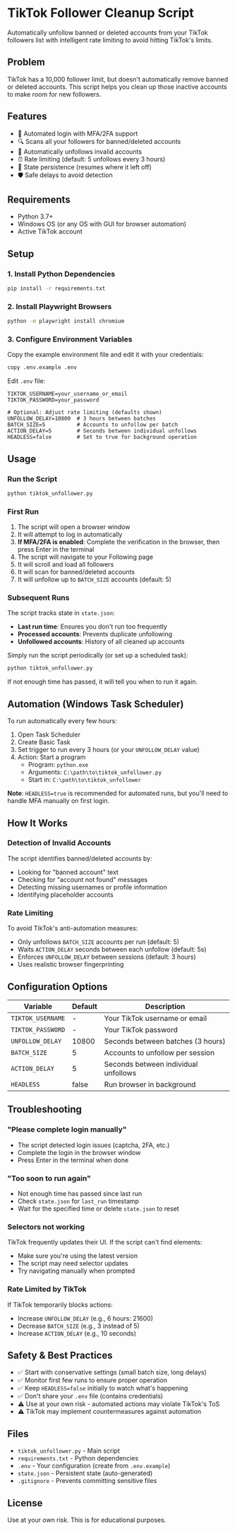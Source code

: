 # TikTok Follower Cleanup Script

Automatically unfollow banned or deleted accounts from your TikTok followers list with intelligent rate limiting to avoid hitting TikTok's limits.

## Problem

TikTok has a 10,000 follower limit, but doesn't automatically remove banned or deleted accounts. This script helps you clean up those inactive accounts to make room for new followers.

## Features

- 🔐 Automated login with MFA/2FA support
- 🔍 Scans all your followers for banned/deleted accounts
- 🚫 Automatically unfollows invalid accounts
- ⏰ Rate limiting (default: 5 unfollows every 3 hours)
- 💾 State persistence (resumes where it left off)
- 🛡️ Safe delays to avoid detection

## Requirements

- Python 3.7+
- Windows OS (or any OS with GUI for browser automation)
- Active TikTok account

## Setup

### 1. Install Python Dependencies

```bash
pip install -r requirements.txt
```

### 2. Install Playwright Browsers

```bash
python -m playwright install chromium
```

### 3. Configure Environment Variables

Copy the example environment file and edit it with your credentials:

```bash
copy .env.example .env
```

Edit `.env` file:

```env
TIKTOK_USERNAME=your_username_or_email
TIKTOK_PASSWORD=your_password

# Optional: Adjust rate limiting (defaults shown)
UNFOLLOW_DELAY=10800  # 3 hours between batches
BATCH_SIZE=5          # Accounts to unfollow per batch
ACTION_DELAY=5        # Seconds between individual unfollows
HEADLESS=false        # Set to true for background operation
```

## Usage

### Run the Script

```bash
python tiktok_unfollower.py
```

### First Run

1. The script will open a browser window
2. It will attempt to log in automatically
3. **If MFA/2FA is enabled**: Complete the verification in the browser, then press Enter in the terminal
4. The script will navigate to your Following page
5. It will scroll and load all followers
6. It will scan for banned/deleted accounts
7. It will unfollow up to `BATCH_SIZE` accounts (default: 5)

### Subsequent Runs

The script tracks state in `state.json`:
- **Last run time**: Ensures you don't run too frequently
- **Processed accounts**: Prevents duplicate unfollowing
- **Unfollowed accounts**: History of all cleaned up accounts

Simply run the script periodically (or set up a scheduled task):

```bash
python tiktok_unfollower.py
```

If not enough time has passed, it will tell you when to run it again.

## Automation (Windows Task Scheduler)

To run automatically every few hours:

1. Open Task Scheduler
2. Create Basic Task
3. Set trigger to run every 3 hours (or your `UNFOLLOW_DELAY` value)
4. Action: Start a program
   - Program: `python.exe`
   - Arguments: `C:\path\to\tiktok_unfollower.py`
   - Start in: `C:\path\to\tiktok_unfollower`

**Note**: `HEADLESS=true` is recommended for automated runs, but you'll need to handle MFA manually on first login.

## How It Works

### Detection of Invalid Accounts

The script identifies banned/deleted accounts by:
- Looking for "banned account" text
- Checking for "account not found" messages
- Detecting missing usernames or profile information
- Identifying placeholder accounts

### Rate Limiting

To avoid TikTok's anti-automation measures:
- Only unfollows `BATCH_SIZE` accounts per run (default: 5)
- Waits `ACTION_DELAY` seconds between each unfollow (default: 5s)
- Enforces `UNFOLLOW_DELAY` between sessions (default: 3 hours)
- Uses realistic browser fingerprinting

## Configuration Options

| Variable | Default | Description |
|----------|---------|-------------|
| `TIKTOK_USERNAME` | - | Your TikTok username or email |
| `TIKTOK_PASSWORD` | - | Your TikTok password |
| `UNFOLLOW_DELAY` | 10800 | Seconds between batches (3 hours) |
| `BATCH_SIZE` | 5 | Accounts to unfollow per session |
| `ACTION_DELAY` | 5 | Seconds between individual unfollows |
| `HEADLESS` | false | Run browser in background |

## Troubleshooting

### "Please complete login manually"

- The script detected login issues (captcha, 2FA, etc.)
- Complete the login in the browser window
- Press Enter in the terminal when done

### "Too soon to run again"

- Not enough time has passed since last run
- Check `state.json` for `last_run` timestamp
- Wait for the specified time or delete `state.json` to reset

### Selectors not working

TikTok frequently updates their UI. If the script can't find elements:
- Make sure you're using the latest version
- The script may need selector updates
- Try navigating manually when prompted

### Rate Limited by TikTok

If TikTok temporarily blocks actions:
- Increase `UNFOLLOW_DELAY` (e.g., 6 hours: 21600)
- Decrease `BATCH_SIZE` (e.g., 3 instead of 5)
- Increase `ACTION_DELAY` (e.g., 10 seconds)

## Safety & Best Practices

- ✅ Start with conservative settings (small batch size, long delays)
- ✅ Monitor first few runs to ensure proper operation
- ✅ Keep `HEADLESS=false` initially to watch what's happening
- ✅ Don't share your `.env` file (contains credentials)
- ⚠️ Use at your own risk - automated actions may violate TikTok's ToS
- ⚠️ TikTok may implement countermeasures against automation

## Files

- `tiktok_unfollower.py` - Main script
- `requirements.txt` - Python dependencies
- `.env` - Your configuration (create from `.env.example`)
- `state.json` - Persistent state (auto-generated)
- `.gitignore` - Prevents committing sensitive files

## License

Use at your own risk. This is for educational purposes.
